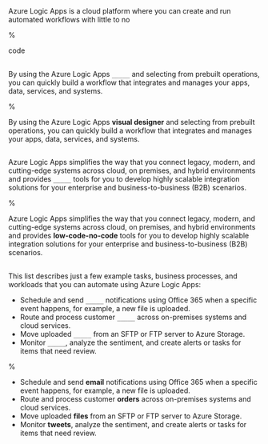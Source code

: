 ##

Azure Logic Apps is a cloud platform where you can create and run automated workflows with little to no

%

code

##

By using the Azure Logic Apps `_____` and selecting from prebuilt operations, you can quickly build a workflow that integrates and manages your apps, data, services, and systems.

%

By using the Azure Logic Apps **visual designer** and selecting from prebuilt operations, you can quickly build a workflow that integrates and manages your apps, data, services, and systems.

##

Azure Logic Apps simplifies the way that you connect legacy, modern, and cutting-edge systems across cloud, on premises, and hybrid environments and provides `_____` tools for you to develop highly scalable integration solutions for your enterprise and business-to-business (B2B) scenarios.

%

Azure Logic Apps simplifies the way that you connect legacy, modern, and cutting-edge systems across cloud, on premises, and hybrid environments and provides **low-code-no-code** tools for you to develop highly scalable integration solutions for your enterprise and business-to-business (B2B) scenarios.

##

This list describes just a few example tasks, business processes, and workloads that you can automate using Azure Logic Apps:

- Schedule and send `_____` notifications using Office 365 when a specific event happens, for example, a new file is uploaded.
- Route and process customer `_____` across on-premises systems and cloud services.
- Move uploaded `_____` from an SFTP or FTP server to Azure Storage.
- Monitor `_____`, analyze the sentiment, and create alerts or tasks for items that need review.

%

- Schedule and send **email** notifications using Office 365 when a specific event happens, for example, a new file is uploaded.
- Route and process customer **orders** across on-premises systems and cloud services.
- Move uploaded **files** from an SFTP or FTP server to Azure Storage.
- Monitor **tweets**, analyze the sentiment, and create alerts or tasks for items that need review.
